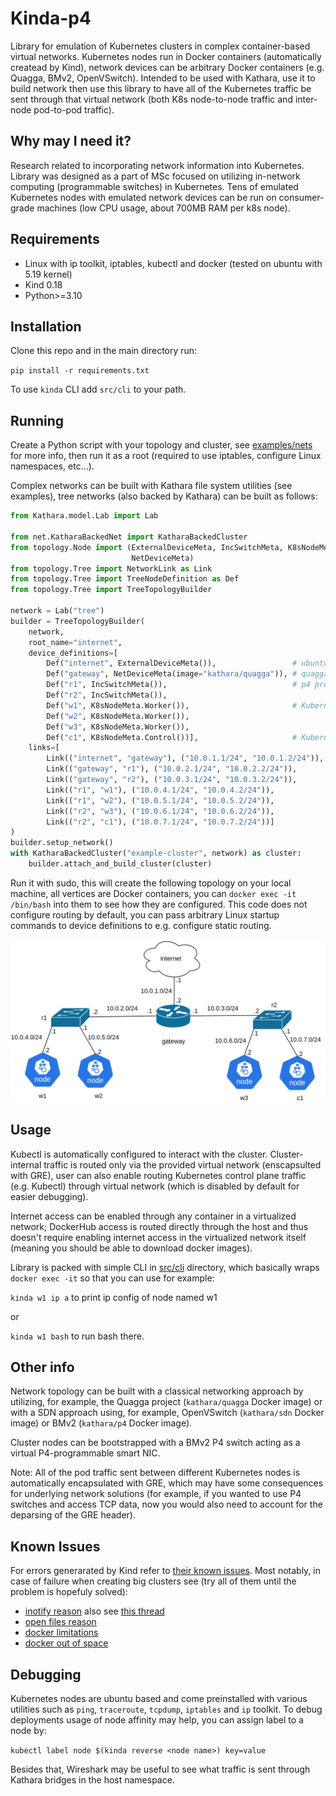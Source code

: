 # Kinda-p4

Library for emulation of Kubernetes clusters in complex container-based virtual networks. Kubernetes nodes run in Docker containers (automatically createad by Kind), network devices can be arbitrary Docker containers (e.g. Quagga, BMv2, OpenVSwitch). Intended to be used with Kathara, use it to build network then use this library to have all of the Kubernetes traffic be sent through that virtual network (both K8s node-to-node traffic and inter-node pod-to-pod traffic).

## Why may I need it?

Research related to incorporating network information into Kubernetes. Library was designed as a part of MSc focused on utilizing in-network computing (programmable switches) in Kubernetes. Tens of emulated Kubernetes nodes with emulated network devices can be run on consumer-grade machines (low CPU usage, about 700MB RAM per k8s node).

## Requirements
- Linux with ip toolkit, iptables, kubectl and docker (tested on ubuntu with 5.19 kernel)
- Kind 0.18
- Python>=3.10

## Installation

Clone this repo and in the main directory run:

`pip install -r requirements.txt`

To use `kinda` CLI add `src/cli` to your path.

## Running

Create a Python script with your topology and cluster, see [examples/nets](examples/nets) for more info, then run it as a root (required to use iptables, configure Linux namespaces, etc...).

Complex networks can be built with Kathara file system utilities (see examples), tree networks (also backed by Kathara) can be built as follows:

```python
from Kathara.model.Lab import Lab

from net.KatharaBackedNet import KatharaBackedCluster
from topology.Node import (ExternalDeviceMeta, IncSwitchMeta, K8sNodeMeta,
                           NetDeviceMeta)
from topology.Tree import NetworkLink as Link
from topology.Tree import TreeNodeDefinition as Def
from topology.Tree import TreeTopologyBuilder

network = Lab("tree")
builder = TreeTopologyBuilder(
    network,
    root_name="internet",
    device_definitions=[
        Def("internet", ExternalDeviceMeta()),                 # ubuntu-based host
        Def("gateway", NetDeviceMeta(image="kathara/quagga")), # quagga router
        Def("r1", IncSwitchMeta()),                            # p4 programmable switch
        Def("r2", IncSwitchMeta()),
        Def("w1", K8sNodeMeta.Worker()),                       # Kubernetes worker node  
        Def("w2", K8sNodeMeta.Worker()),
        Def("w3", K8sNodeMeta.Worker()),
        Def("c1", K8sNodeMeta.Control())],                     # Kubernetes control plane node  
    links=[
        Link(("internet", "gateway"), ("10.0.1.1/24", "10.0.1.2/24")),
        Link(("gateway", "r1"), ("10.0.2.1/24", "10.0.2.2/24")),
        Link(("gateway", "r2"), ("10.0.3.1/24", "10.0.3.2/24")),
        Link(("r1", "w1"), ("10.0.4.1/24", "10.0.4.2/24")),
        Link(("r1", "w2"), ("10.0.5.1/24", "10.0.5.2/24")),
        Link(("r2", "w3"), ("10.0.6.1/24", "10.0.6.2/24")),
        Link(("r2", "c1"), ("10.0.7.1/24", "10.0.7.2/24"))]
)
builder.setup_network()
with KatharaBackedCluster("example-cluster", network) as cluster:
    builder.attach_and_build_cluster(cluster)
```

Run it with sudo, this will create the following topology on your local machine, all vertices are Docker containers, you can `docker exec -it /bin/bash` into them to see how they are configured. This code does not configure routing by default, you can pass arbitrary Linux startup commands to device definitions to e.g. configure static routing.

<p align="center">
  <img src="./examples/images/lib_example_topo.png"/>
</p>


## Usage

Kubectl is automatically configured to interact with the cluster. Cluster-internal traffic is routed only via the provided virtual network (enscapsulted with GRE), user can also enable routing Kubernetes control plane traffic (e.g. Kubectl) through virtual network (which is disabled by default for easier debugging).


Internet access can be enabled through any container in a virtualized network; DockerHub access is routed directly through the host and thus doesn't require enabling internet access in the virtualized network itself (meaning you should be able to download docker images).


Library is packed with simple CLI in [src/cli](src/cli) directory, which basically wraps `docker exec -it` so that you can use for example:

`kinda w1 ip a` to print ip config of node named w1

or 

`kinda w1 bash` to run bash there.

## Other info

Network topology can be built with a classical networking approach by utilizing, for example, the Quagga project (`kathara/quagga` Docker image) or with a SDN approach using, for example, OpenVSwitch (`kathara/sdn` Docker image) or BMv2 (`kathara/p4` Docker image).

Cluster nodes can be bootstrapped with a BMv2 P4 switch acting as a virtual P4-programmable smart NIC.

Note: All of the pod traffic sent between different Kubernetes nodes is automatically encapsulated with GRE, which may have some consequences for underlying network solutions (for example, if you wanted to use P4 switches and access TCP data, now you would also need to account for the deparsing of the GRE header).

## Known Issues

For errors generarated by Kind refer to [their known issues](https://kind.sigs.k8s.io/docs/user/known-issues). Most notably, in case of failure when creating big clusters see (try all of them until the problem is hopefuly solved):
- [inotify reason](https://kind.sigs.k8s.io/docs/user/known-issues/#pod-errors-due-to-too-many-open-files) also see [this thread](https://github.com/kubernetes-sigs/kind/issues/2972)
- [open files reason](https://www.howtogeek.com/805629/too-many-open-files-linux/)
- [docker limitations](https://unix.stackexchange.com/questions/537645/how-to-limit-docker-total-resources)
- [docker out of space](https://unix.stackexchange.com/questions/414483/docker-increase-available-disk-space)


## Debugging

Kubernetes nodes are ubuntu based and come preinstalled with various utilities such as `ping`, `traceroute`, `tcpdump`, `iptables` and `ip` toolkit. To debug deployments usage of node affinity may help, you can assign label to a node by:

`kubectl label node $(kinda reverse <node name>) key=value`

Besides that, Wireshark may be useful to see what traffic is sent through Kathara bridges in the host namespace.

